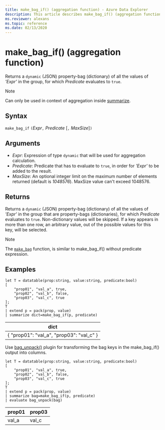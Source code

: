 ```yaml
---
title: make_bag_if() (aggregation function) - Azure Data Explorer
description: This article describes make_bag_if() (aggregation function) in Azure Data Explorer.
ms.reviewer: alexans
ms.topic: reference
ms.date: 02/13/2020
---
```

# make_bag_if() (aggregation function)

Returns a `dynamic` (JSON) property-bag (dictionary) of all the values of *'Expr'* in the group, for which *Predicate* evaluates to `true`.

> [!NOTE]
> Can only be used in context of aggregation inside [summarize](summarizeoperator.md).

## Syntax

`make_bag_if` `(`*Expr*`,` *Predicate* [`,` *MaxSize*]`)`

## Arguments

* *Expr*: Expression of type `dynamic` that will be used for aggregation calculation.
* *Predicate*: Predicate that has to evaluate to `true`, in order for *'Expr'* to be added to the result.
* *MaxSize*: An optional integer limit on the maximum number of elements returned (default is *1048576*). MaxSize value can't exceed 1048576.

## Returns

Returns a `dynamic` (JSON) property-bag (dictionary) of all the values of *'Expr'* in the group that are property-bags (dictionaries), for which *Predicate* evaluates to `true`.
Non-dictionary values will be skipped.
If a key appears in more than one row, an arbitrary value, out of the possible values for this key, will be selected.

> [!NOTE]
> The [`make_bag`](./make-bag-aggfunction.md) function, is similar to make_bag_if() without predicate expression.

## Examples

```kusto
let T = datatable(prop:string, value:string, predicate:bool)
[
    "prop01", "val_a", true,
    "prop02", "val_b", false,
    "prop03", "val_c", true
];
T
| extend p = pack(prop, value)
| summarize dict=make_bag_if(p, predicate)

```

|dict|
|----|
|{ "prop01": "val_a", "prop03": "val_c" } |

Use [bag_unpack()](bag-unpackplugin.md) plugin for transforming the bag keys in the make_bag_if() output into columns. 

```kusto
let T = datatable(prop:string, value:string, predicate:bool)
[
    "prop01", "val_a", true,
    "prop02", "val_b", false,
    "prop03", "val_c", true
];
T
| extend p = pack(prop, value)
| summarize bag=make_bag_if(p, predicate)
| evaluate bag_unpack(bag)

```

|prop01|prop03|
|---|---|
|val_a|val_c|
